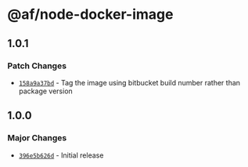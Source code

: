 # @af/node-docker-image

## 1.0.1

### Patch Changes

- [`158a9a37bd`](https://bitbucket.org/atlassian/atlassian-frontend/commits/158a9a37bd) - Tag the image using bitbucket build number rather than package version

## 1.0.0

### Major Changes

- [`396e5b626d`](https://bitbucket.org/atlassian/atlassian-frontend/commits/396e5b626d) - Initial release
